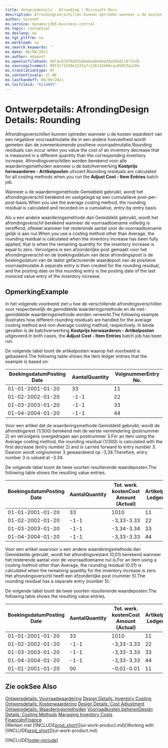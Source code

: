 ```yaml
---
title: Ontwerpdetails - Afronding | Microsoft Docs
description: Afrondingsverschillen kunnen optreden wanneer u de kosten waardeert van een negatieve voorraadmutatie die in een andere hoeveelheid wordt gemeten dan de overeenkomende positieve voorraadmutatie. Afrondingsverschillen worden berekend voor alle waarderingsmethoden wanneer u de batchverwerking **Kostprijs herwaarderen - Artikelposten** uitvoert.
author: SorenGP
ms.service: dynamics365-business-central
ms.topic: conceptual
ms.devlang: na
ms.tgt_pltfrm: na
ms.workload: na
ms.search.keywords: ''
ms.date: 06/08/2021
ms.author: edupont
ms.openlocfilehash: d8fac07df8d83b46a6ab8ed4d20a50a81c0731d5
ms.sourcegitcommit: 0953171d39e1232a7c126142d68cac858234a20e
ms.translationtype: HT
ms.contentlocale: nl-BE
ms.lasthandoff: 06/09/2021
ms.locfileid: "6214865"
---
```

# <a name="design-details-rounding"></a><span data-ttu-id="48b8c-104">Ontwerpdetails: Afronding</span><span class="sxs-lookup"><span data-stu-id="48b8c-104">Design Details: Rounding</span></span>
<span data-ttu-id="48b8c-105">Afrondingsverschillen kunnen optreden wanneer u de kosten waardeert van een negatieve voorraadmutatie die in een andere hoeveelheid wordt gemeten dan de overeenkomende positieve voorraadmutatie.</span><span class="sxs-lookup"><span data-stu-id="48b8c-105">Rounding residuals can occur when you value the cost of an inventory decrease that is measured in a different quantity than the corresponding inventory increase.</span></span> <span data-ttu-id="48b8c-106">Afrondingsverschillen worden berekend voor alle waarderingsmethoden wanneer u de batchverwerking **Kostprijs herwaarderen - Artikelposten** uitvoert.</span><span class="sxs-lookup"><span data-stu-id="48b8c-106">Rounding residuals are calculated for all costing methods when you run the **Adjust Cost - Item Entries** batch job.</span></span>  

 <span data-ttu-id="48b8c-107">Wanneer u de waarderingsmethode Gemiddeld gebruikt, wordt het afrondingsverschil berekend en vastgelegd op een cumulatieve post-per-post-basis.</span><span class="sxs-lookup"><span data-stu-id="48b8c-107">When you use the average costing method, the rounding residual is calculated and recorded on a cumulative, entry-by-entry basis.</span></span>  

 <span data-ttu-id="48b8c-108">Als u een andere waarderingsmethode dan Gemiddeld gebruikt, wordt het afrondingsverschil berekend wanneer de voorraadtoename volledig is vereffend, oftewel wanneer het resterende aantal voor de voorraadtoename gelijk is aan nul.</span><span class="sxs-lookup"><span data-stu-id="48b8c-108">When you use a costing method other than Average, the rounding residual is calculated when the inventory increase has been fully applied, that is when the remaining quantity for the inventory increase is equal to zero.</span></span> <span data-ttu-id="48b8c-109">Vervolgens is een afzonderlijke post gemaakt voor het afrondingsverschil en de boekingsdatum van deze afrondingspost is de boekingsdatum van de laatst gefactureerde waardepost van de positieve voorraadmutatie.</span><span class="sxs-lookup"><span data-stu-id="48b8c-109">A separate entry is then created for the rounding residual, and the posting date on this rounding entry is the posting date of the last invoiced value entry of the inventory increase.</span></span>  

## <a name="example"></a><span data-ttu-id="48b8c-110">Opmerking</span><span class="sxs-lookup"><span data-stu-id="48b8c-110">Example</span></span>  
 <span data-ttu-id="48b8c-111">In het volgende voorbeeld ziet u hoe de verschillende afrondingsverschillen voor respectievelijk de gemiddelde waarderingsmethode en de niet-gemiddelde waarderingsmethode worden verwerkt.</span><span class="sxs-lookup"><span data-stu-id="48b8c-111">The following example illustrates how different rounding residuals are handled for the average costing method and non-Average costing method, respectively.</span></span> <span data-ttu-id="48b8c-112">In beide gevallen is de batchverwerking **Kostprijs herwaarderen - Artikelposten** uitgevoerd.</span><span class="sxs-lookup"><span data-stu-id="48b8c-112">In both cases, the **Adjust Cost - Item Entries** batch job has been run.</span></span>  

 <span data-ttu-id="48b8c-113">De volgende tabel toont de artikelposten waarop het voorbeeld is gebaseerd.</span><span class="sxs-lookup"><span data-stu-id="48b8c-113">The following table shows the item ledger entries that the example is based on.</span></span>  

|<span data-ttu-id="48b8c-114">Boekingsdatum</span><span class="sxs-lookup"><span data-stu-id="48b8c-114">Posting Date</span></span>|<span data-ttu-id="48b8c-115">Aantal</span><span class="sxs-lookup"><span data-stu-id="48b8c-115">Quantity</span></span>|<span data-ttu-id="48b8c-116">Volgnummer</span><span class="sxs-lookup"><span data-stu-id="48b8c-116">Entry No.</span></span>|  
|------------------|--------------|---------------|  
|<span data-ttu-id="48b8c-117">01-01-20</span><span class="sxs-lookup"><span data-stu-id="48b8c-117">01-01-20</span></span>|<span data-ttu-id="48b8c-118">3</span><span class="sxs-lookup"><span data-stu-id="48b8c-118">3</span></span>|<span data-ttu-id="48b8c-119">1</span><span class="sxs-lookup"><span data-stu-id="48b8c-119">1</span></span>|  
|<span data-ttu-id="48b8c-120">01-02-20</span><span class="sxs-lookup"><span data-stu-id="48b8c-120">02-01-20</span></span>|<span data-ttu-id="48b8c-121">-1</span><span class="sxs-lookup"><span data-stu-id="48b8c-121">-1</span></span>|<span data-ttu-id="48b8c-122">2</span><span class="sxs-lookup"><span data-stu-id="48b8c-122">2</span></span>|  
|<span data-ttu-id="48b8c-123">01-03-20</span><span class="sxs-lookup"><span data-stu-id="48b8c-123">03-01-20</span></span>|<span data-ttu-id="48b8c-124">-1</span><span class="sxs-lookup"><span data-stu-id="48b8c-124">-1</span></span>|<span data-ttu-id="48b8c-125">3</span><span class="sxs-lookup"><span data-stu-id="48b8c-125">3</span></span>|  
|<span data-ttu-id="48b8c-126">01-04-20</span><span class="sxs-lookup"><span data-stu-id="48b8c-126">04-01-20</span></span>|<span data-ttu-id="48b8c-127">-1</span><span class="sxs-lookup"><span data-stu-id="48b8c-127">-1</span></span>|<span data-ttu-id="48b8c-128">4</span><span class="sxs-lookup"><span data-stu-id="48b8c-128">4</span></span>|  

 <span data-ttu-id="48b8c-129">Voor een artikel dat de waarderingsmethode Gemiddeld gebruikt, wordt de afrondingsrest (1/300) berekend met de eerste vermindering (postnummer 2) en vervolgens overgedragen aan postnummer 3.</span><span class="sxs-lookup"><span data-stu-id="48b8c-129">For an item using the Average costing method, the rounding residual (1/300) is calculated with the first decrease (entry number 2) and is carried forward to entry number 3.</span></span> <span data-ttu-id="48b8c-130">Daarom wordt volgnummer 3 gewaardeerd op -3,34.</span><span class="sxs-lookup"><span data-stu-id="48b8c-130">Therefore, entry number 3 is valued at –3.34.</span></span>  

 <span data-ttu-id="48b8c-131">De volgende tabel toont de twee soorten resulterende waardeposten.</span><span class="sxs-lookup"><span data-stu-id="48b8c-131">The following table shows the resulting value entries.</span></span>  

|<span data-ttu-id="48b8c-132">Boekingsdatum</span><span class="sxs-lookup"><span data-stu-id="48b8c-132">Posting Date</span></span>|<span data-ttu-id="48b8c-133">Aantal</span><span class="sxs-lookup"><span data-stu-id="48b8c-133">Quantity</span></span>|<span data-ttu-id="48b8c-134">Tot. werk. kosten</span><span class="sxs-lookup"><span data-stu-id="48b8c-134">Cost Amount (Actual)</span></span>|<span data-ttu-id="48b8c-135">Artikelpostnr.</span><span class="sxs-lookup"><span data-stu-id="48b8c-135">Item Ledger Entry No.</span></span>|<span data-ttu-id="48b8c-136">Volgnummer</span><span class="sxs-lookup"><span data-stu-id="48b8c-136">Entry No.</span></span>|  
|------------------|--------------|----------------------------|---------------------------|---------------|  
|<span data-ttu-id="48b8c-137">01-01-20</span><span class="sxs-lookup"><span data-stu-id="48b8c-137">01-01-20</span></span>|<span data-ttu-id="48b8c-138">3</span><span class="sxs-lookup"><span data-stu-id="48b8c-138">3</span></span>|<span data-ttu-id="48b8c-139">10</span><span class="sxs-lookup"><span data-stu-id="48b8c-139">10</span></span>|<span data-ttu-id="48b8c-140">1</span><span class="sxs-lookup"><span data-stu-id="48b8c-140">1</span></span>|<span data-ttu-id="48b8c-141">1</span><span class="sxs-lookup"><span data-stu-id="48b8c-141">1</span></span>|  
|<span data-ttu-id="48b8c-142">01-02-20</span><span class="sxs-lookup"><span data-stu-id="48b8c-142">02-01-20</span></span>|<span data-ttu-id="48b8c-143">-1</span><span class="sxs-lookup"><span data-stu-id="48b8c-143">-1</span></span>|<span data-ttu-id="48b8c-144">-3,33</span><span class="sxs-lookup"><span data-stu-id="48b8c-144">-3.33</span></span>|<span data-ttu-id="48b8c-145">2</span><span class="sxs-lookup"><span data-stu-id="48b8c-145">2</span></span>|<span data-ttu-id="48b8c-146">2</span><span class="sxs-lookup"><span data-stu-id="48b8c-146">2</span></span>|  
|<span data-ttu-id="48b8c-147">01-03-20</span><span class="sxs-lookup"><span data-stu-id="48b8c-147">03-01-20</span></span>|<span data-ttu-id="48b8c-148">-1</span><span class="sxs-lookup"><span data-stu-id="48b8c-148">-1</span></span>|<span data-ttu-id="48b8c-149">-3,34</span><span class="sxs-lookup"><span data-stu-id="48b8c-149">-3.34</span></span>|<span data-ttu-id="48b8c-150">3</span><span class="sxs-lookup"><span data-stu-id="48b8c-150">3</span></span>|<span data-ttu-id="48b8c-151">3</span><span class="sxs-lookup"><span data-stu-id="48b8c-151">3</span></span>|  
|<span data-ttu-id="48b8c-152">01-04-20</span><span class="sxs-lookup"><span data-stu-id="48b8c-152">04-01-20</span></span>|<span data-ttu-id="48b8c-153">-1</span><span class="sxs-lookup"><span data-stu-id="48b8c-153">-1</span></span>|<span data-ttu-id="48b8c-154">-3,33</span><span class="sxs-lookup"><span data-stu-id="48b8c-154">-3.33</span></span>|<span data-ttu-id="48b8c-155">4</span><span class="sxs-lookup"><span data-stu-id="48b8c-155">4</span></span>|<span data-ttu-id="48b8c-156">4</span><span class="sxs-lookup"><span data-stu-id="48b8c-156">4</span></span>|  

 <span data-ttu-id="48b8c-157">Voor een artikel waarvoor u een andere waarderingsmethode dan Gemiddelde gebruikt, wordt het afrondingsrestant (0,01) berekend wanneer het resterende aantal voor de voorraadtoename nul is.</span><span class="sxs-lookup"><span data-stu-id="48b8c-157">For an item using a costing method other than Average, the rounding residual (0.01) is calculated when the remaining quantity for the inventory increase is zero.</span></span> <span data-ttu-id="48b8c-158">Het afrondingsverschil heeft een afzonderlijke post (nummer 5).</span><span class="sxs-lookup"><span data-stu-id="48b8c-158">The rounding residual has a separate entry (number 5).</span></span>  

 <span data-ttu-id="48b8c-159">De volgende tabel toont de twee soorten resulterende waardeposten.</span><span class="sxs-lookup"><span data-stu-id="48b8c-159">The following table shows the resulting value entries.</span></span>  

|<span data-ttu-id="48b8c-160">Boekingsdatum</span><span class="sxs-lookup"><span data-stu-id="48b8c-160">Posting Date</span></span>|<span data-ttu-id="48b8c-161">Aantal</span><span class="sxs-lookup"><span data-stu-id="48b8c-161">Quantity</span></span>|<span data-ttu-id="48b8c-162">Tot. werk. kosten</span><span class="sxs-lookup"><span data-stu-id="48b8c-162">Cost Amount (Actual)</span></span>|<span data-ttu-id="48b8c-163">Artikelpostnr.</span><span class="sxs-lookup"><span data-stu-id="48b8c-163">Item Ledger Entry No.</span></span>|<span data-ttu-id="48b8c-164">Volgnummer</span><span class="sxs-lookup"><span data-stu-id="48b8c-164">Entry No.</span></span>|  
|------------------|--------------|----------------------------|---------------------------|---------------|  
|<span data-ttu-id="48b8c-165">01-01-20</span><span class="sxs-lookup"><span data-stu-id="48b8c-165">01-01-20</span></span>|<span data-ttu-id="48b8c-166">3</span><span class="sxs-lookup"><span data-stu-id="48b8c-166">3</span></span>|<span data-ttu-id="48b8c-167">10</span><span class="sxs-lookup"><span data-stu-id="48b8c-167">10</span></span>|<span data-ttu-id="48b8c-168">1</span><span class="sxs-lookup"><span data-stu-id="48b8c-168">1</span></span>|<span data-ttu-id="48b8c-169">1</span><span class="sxs-lookup"><span data-stu-id="48b8c-169">1</span></span>|  
|<span data-ttu-id="48b8c-170">01-02-20</span><span class="sxs-lookup"><span data-stu-id="48b8c-170">02-01-20</span></span>|<span data-ttu-id="48b8c-171">-1</span><span class="sxs-lookup"><span data-stu-id="48b8c-171">-1</span></span>|<span data-ttu-id="48b8c-172">-3,33</span><span class="sxs-lookup"><span data-stu-id="48b8c-172">-3.33</span></span>|<span data-ttu-id="48b8c-173">2</span><span class="sxs-lookup"><span data-stu-id="48b8c-173">2</span></span>|<span data-ttu-id="48b8c-174">2</span><span class="sxs-lookup"><span data-stu-id="48b8c-174">2</span></span>|  
|<span data-ttu-id="48b8c-175">01-03-20</span><span class="sxs-lookup"><span data-stu-id="48b8c-175">03-01-20</span></span>|<span data-ttu-id="48b8c-176">-1</span><span class="sxs-lookup"><span data-stu-id="48b8c-176">-1</span></span>|<span data-ttu-id="48b8c-177">-3,33</span><span class="sxs-lookup"><span data-stu-id="48b8c-177">-3.33</span></span>|<span data-ttu-id="48b8c-178">3</span><span class="sxs-lookup"><span data-stu-id="48b8c-178">3</span></span>|<span data-ttu-id="48b8c-179">3</span><span class="sxs-lookup"><span data-stu-id="48b8c-179">3</span></span>|  
|<span data-ttu-id="48b8c-180">01-04-20</span><span class="sxs-lookup"><span data-stu-id="48b8c-180">04-01-20</span></span>|<span data-ttu-id="48b8c-181">-1</span><span class="sxs-lookup"><span data-stu-id="48b8c-181">-1</span></span>|<span data-ttu-id="48b8c-182">-3,33</span><span class="sxs-lookup"><span data-stu-id="48b8c-182">-3.33</span></span>|<span data-ttu-id="48b8c-183">4</span><span class="sxs-lookup"><span data-stu-id="48b8c-183">4</span></span>|<span data-ttu-id="48b8c-184">4</span><span class="sxs-lookup"><span data-stu-id="48b8c-184">4</span></span>|  
|<span data-ttu-id="48b8c-185">01-01-20</span><span class="sxs-lookup"><span data-stu-id="48b8c-185">01-01-20</span></span>|<span data-ttu-id="48b8c-186">0</span><span class="sxs-lookup"><span data-stu-id="48b8c-186">0</span></span>|<span data-ttu-id="48b8c-187">-0,01</span><span class="sxs-lookup"><span data-stu-id="48b8c-187">-0.01</span></span>|<span data-ttu-id="48b8c-188">1</span><span class="sxs-lookup"><span data-stu-id="48b8c-188">1</span></span>|<span data-ttu-id="48b8c-189">5</span><span class="sxs-lookup"><span data-stu-id="48b8c-189">5</span></span>|  

## <a name="see-also"></a><span data-ttu-id="48b8c-190">Zie ook</span><span class="sxs-lookup"><span data-stu-id="48b8c-190">See Also</span></span>  
 <span data-ttu-id="48b8c-191">[Ontwerpdetails: Voorraadwaardering](design-details-inventory-costing.md) </span><span class="sxs-lookup"><span data-stu-id="48b8c-191">[Design Details: Inventory Costing](design-details-inventory-costing.md) </span></span>  
 <span data-ttu-id="48b8c-192">[Ontwerpdetails: Kostenwaardering](design-details-cost-adjustment.md) </span><span class="sxs-lookup"><span data-stu-id="48b8c-192">[Design Details: Cost Adjustment](design-details-cost-adjustment.md) </span></span>  
 <span data-ttu-id="48b8c-193">[Ontwerpdetails: Waarderingsmethoden](design-details-costing-methods.md) [Voorraadkosten beheren](finance-manage-inventory-costs.md)</span><span class="sxs-lookup"><span data-stu-id="48b8c-193">[Design Details: Costing Methods](design-details-costing-methods.md) [Managing Inventory Costs](finance-manage-inventory-costs.md)</span></span>  
 [<span data-ttu-id="48b8c-194">Financiën</span><span class="sxs-lookup"><span data-stu-id="48b8c-194">Finance</span></span>](finance.md)  
 <span data-ttu-id="48b8c-195">[Werken met [!INCLUDE[prod_short](includes/prod_short.md)]](ui-work-product.md)</span><span class="sxs-lookup"><span data-stu-id="48b8c-195">[Working with [!INCLUDE[prod_short](includes/prod_short.md)]](ui-work-product.md)</span></span>


[!INCLUDE[footer-include](includes/footer-banner.md)]